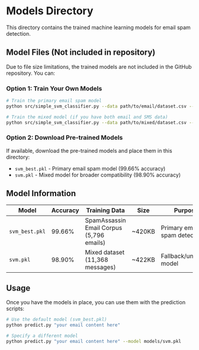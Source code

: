 # Models Directory

This directory contains the trained machine learning models for email spam detection.

## Model Files (Not included in repository)

Due to file size limitations, the trained models are not included in the GitHub repository. You can:

### Option 1: Train Your Own Models
```bash
# Train the primary email spam model
python src/simple_svm_classifier.py --data path/to/email/dataset.csv --model models/svm_best.pkl

# Train the mixed model (if you have both email and SMS data)
python src/simple_svm_classifier.py --data path/to/mixed/dataset.csv --model models/svm.pkl
```

### Option 2: Download Pre-trained Models
If available, download the pre-trained models and place them in this directory:
- `svm_best.pkl` - Primary email spam model (99.66% accuracy)
- `svm.pkl` - Mixed model for broader compatibility (98.90% accuracy)

## Model Information

| Model | Accuracy | Training Data | Size | Purpose |
|-------|----------|---------------|------|---------|
| `svm_best.pkl` | 99.66% | SpamAssassin Email Corpus (5,796 emails) | ~420KB | Primary email spam detection |
| `svm.pkl` | 98.90% | Mixed dataset (11,368 messages) | ~422KB | Fallback/universal model |

## Usage

Once you have the models in place, you can use them with the prediction scripts:

```bash
# Use the default model (svm_best.pkl)
python predict.py "your email content here"

# Specify a different model
python predict.py "your email content here" --model models/svm.pkl
```
